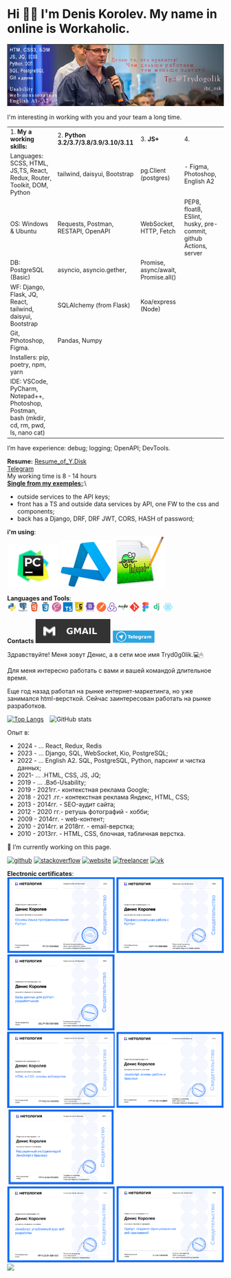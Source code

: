 # Hi 👋🏼 I'm Denis Korolev. My name in online is Workaholic.
![For me is interesting to work with you and your team a long time.](https://github.com/Tryd0g0lik/Tryd0g0lik/blob/main/gitHub.png)

I'm interesting in working with you and your team a long time.

|||||
|:------|:------|:------|:------|
|1. **My a working skills:**|2. **Python 3.2/3.7/3.8/3.9/3.10/3.11**|3. **JS+**|4.|
|Languages: SCSS, HTML, JS,TS, React, Redux, Router, Toolkit, DOM, Python|tailwind, daisyui, Bootstrap|pg.Client (postgres)|- Figma, Photoshop, English A2|
|OS: Windows & Ubuntu|Requests, Postman, RESTAPI, OpenAPI|WebSocket, HTTP, Fetch|PEP8, float8, ESlint, husky, pre-commit, github Actions, server|
|DB: PostgreSQL (Basic)|asyncio, asyncio.gether, |Promise, async/await, Promise.all()||
|WF: Django, Flask,  JQ, React, tailwind, daisyui, Bootstrap|SQLAlchemy (from Flask)|Koa/express (Node)||
|Git, Pthotoshop, Figma.|Pandas, Numpy|||
|Installers: pip, poetry, npm, yarn||||
|IDE: VSCode, PyCharm, Notepad++, Photoshop, Postman,  bash (mkdir, cd, rm, pwd, ls, nano cat)||||

I’m have experience: debug; logging; OpenAPI; DevTools.

**Resume:** [Resume_of_Y.Disk](https://disk.yandex.ru/i/A9eajolzDHaxhw) \
[Telegram](https://t.me/Trydogolik) \
﻿﻿My working time is 8 - 14 hours \
[**Single from my exemples:**](https://github.com/Tryd0g0lik/weather):\
- outside services to the API keys;
- front has a TS and outside data services by API, one FW to the css and components;
- back has a Django, DRF, DRF JWT, CORS, HASH of password;

**i'm using**: \
![pycharm](./pch.png)
![Visual_Studio_Code](./VSC.png)
![Notepad++](./Notepad++.png) 

**Languages and Tools**: \
<img src="./python-original.svg" width="22" />
<img src="./postgresql-original-wordmark.svg" width="22" />
<img src="././html5-original-wordmark.svg" width="22" />
<img src="./css3-original-wordmark.svg" width="22" />
<img src="./sass.png" width="22" />
<img src="./ts.png" width="22" />
<img src="./JS.png" width="22" />
<img src="./bootstrap-plain-wordmark.svg" width="22" />
<img src="./postman.svg" width="22" />
<img src="./redux-original.svg" width="22" />
<img src="./nodejs-original-wordmark.svg" width="22" />
<img src="./68747470733a2f2f7777772e766563746f726c6f676f2e7a6f6e652f6c6f676f732f6769742d73636d2f6769742d73636d2d69636f6e2e737667.svg" width="22" />
[<img src="./figma_logo_icon_1701.png" width="22px" />](https://vk.com/tryd0g0lik)
[<img src="./file_type_django_ico.png" width="22px" />](https://vk.com/tryd0g0lik)
[<img src="./react_original_logo_.png" width="22px" />](https://vk.com/tryd0g0lik)

**Contacts**
[<img src="./gmail.svg" />](mailto:work80@mail,ru)
[<img src="./telegramm.jpeg" height="30" />](https://t.me/Trydogolik)

Здравствуйте!
Меня зовут Денис, а в сети мое имя Tryd0g0lik.💻🖱

Для меня интересно работать с вами и вашей командой длительное время.

Еще год назад работал на рынке интернет-маркетинга, но уже занимался html-версткой. 
Сейчас заинтересован работать на рынке разработков.



[![Top Langs](https://github-readme-stats.vercel.app/api/top-langs/?username=Tryd0g0lik)](https://github.com/anuraghazra/github-readme-stats) ![GitHub stats](https://github-readme-stats.vercel.app/api?username=Tryd0g0lik&show_icons=true)  


Опыт в:
- 2024 - ... React, Redux, Redis
- 2023 - ... Django, SQL, WebSocket, Kio, PostgreSQL;
- 2022 - ... English A2. SQL, PostgreSQL, Python, парсинг и чистка данных;
- 2021- ... .HTML, CSS, JS, JQ;
- 2019 - ... .Вэб-Usability;
- 2019 - 2021гг.- контекстная реклама Google;
- 2018 - 2021 .гг.- контекстная реклама Яндекс, HTML, CSS;
- 2013 - 2014гг. - SEO-аудит сайта;
- 2012 - 2020 гг.- ретушь фотографий - хобби;
- 2009 - 2014гг. - web-контент;
- 2010 - 2014гг. и 2018гг. - email-верстка;
- 2010 - 2013гг. - HTML, CSS, блочная, табличная верстка.

🔭 I’m currently working on this page. 


[<img src='https://cdn.jsdelivr.net/npm/simple-icons@3.0.1/icons/github.svg' alt='github' height='22'>](https://github.com/Tryd0g0lik)  [<img src='https://cdn.jsdelivr.net/npm/simple-icons@3.0.1/icons/stackoverflow.svg' alt='stackoverflow' height='22'>](https://stackoverflow.com/users/17173857/tryd0g0lik)  [<img src='https://cdn.jsdelivr.net/npm/simple-icons@3.0.1/icons/icloud.svg' alt='website' height='22'>](https://54seo.ru/)  [<img src='https://cdn.jsdelivr.net/npm/simple-icons@3.0.1/icons/freelancer.svg' alt='freelancer' height='40'>](https://freelance.ru/Trydogolik)  [<img src='https://cdn.jsdelivr.net/npm/simple-icons@3.0.1/icons/vk.svg' alt='vk' height='22'>](https://vk.com/tryd0g0lik)  

**Electronic certificates**: \
<a href="./Osnovy_Python.png" target="_blank"><img src="./Osnovy_Python.png" width="250px" /></a>
<a href="./Netologe_profassional_Python.png" target="_blank"><img src="./Netologe_profassional_Python.png" width="250px"  /></a>
<a href="./netologe_db_python.png" target="_blank"><img src="./netologe_db_python.png" width="250px" /></a> \
<a href="./Netologe_html_css.png" target="_blank"><img src="./Netologe_html_css.png" width="250px" /></a> 
<a href="./Netologe_JavaScript.png" target="_blank"><img src="./Netologe_JavaScript.png" width="250px" /></a> 
<a href="./Netologe_JavaScript_browsers.png" target="_blank"><img src="./Netologe_JavaScript_browsers.png" width="250px" /></a> \
<a href="./Netologe_JavaScript_midle.png" target="_blank"><img src="./Netologe_JavaScript_midle.png" width="250px" /></a> 
<a href="./Netologe_web-interface_Django.png" target="_blank"><img src="./Netologe_web-interface_Django.png" width="250px" /></a> 
<a href="./Kurs_angliiskogo_azy`ka.jpg" target="_blank"><img src="./Kurs_angliiskogo_azy`ka.jpg" width="250px" /></a>


